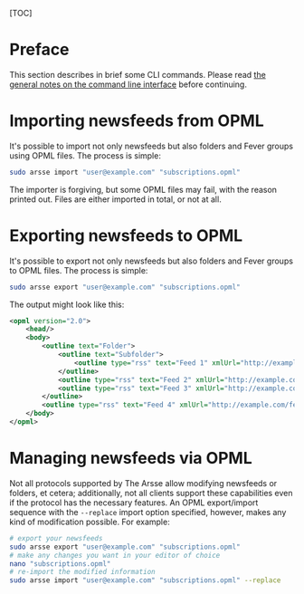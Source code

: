 [TOC]

# Preface

This section describes in brief some CLI commands. Please read [the general notes on the command line interface](index) before continuing.

# Importing newsfeeds from OPML

It's possible to import not only newsfeeds but also folders and Fever groups using OPML files. The process is simple:

```sh
sudo arsse import "user@example.com" "subscriptions.opml"
```

The importer is forgiving, but some OPML files may fail, with the reason printed out. Files are either imported in total, or not at all.

# Exporting newsfeeds to OPML

It's possible to export not only newsfeeds but also folders and Fever groups to OPML files. The process is simple:

```sh
sudo arsse export "user@example.com" "subscriptions.opml"
```

The output might look like this:

```xml
<opml version="2.0">
    <head/>
    <body>
        <outline text="Folder">
            <outline text="Subfolder">
                <outline type="rss" text="Feed 1" xmlUrl="http://example.com/feed1"/>
            </outline>
            <outline type="rss" text="Feed 2" xmlUrl="http://example.com/feed2" category="group 1,group 2"/>
            <outline type="rss" text="Feed 3" xmlUrl="http://example.com/feed3" category="group 1"/>
        </outline>
        <outline type="rss" text="Feed 4" xmlUrl="http://example.com/feed4" category="group 2,group 3"/>
    </body>
</opml>
```

# Managing newsfeeds via OPML

Not all protocols supported by The Arsse allow modifying newsfeeds or folders, et cetera; additionally, not all clients support these capabilities even if the protocol has the necessary features. An OPML export/import sequence with the `--replace` import option specified, however, makes any kind of modification possible. For example:

```sh
# export your newsfeeds
sudo arsse export "user@example.com" "subscriptions.opml"
# make any changes you want in your editor of choice
nano "subscriptions.opml"
# re-import the modified information
sudo arsse import "user@example.com" "subscriptions.opml" --replace
```
